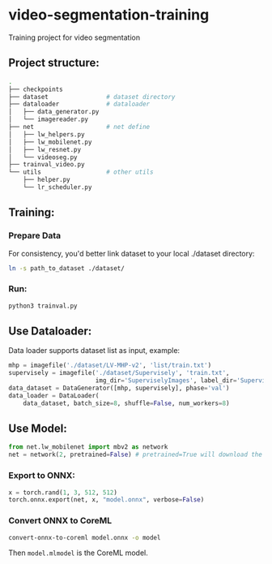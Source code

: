 # video-segmentation-training

Training project for video segmentation

## Project structure:
``` sh
.
├── checkpoints
├── dataset                # dataset directory
├── dataloader             # dataloader
│   ├── data_generator.py
│   └── imagereader.py
├── net                    # net define
│   ├── lw_helpers.py
│   ├── lw_mobilenet.py
│   ├── lw_resnet.py
│   └── videoseg.py
├── trainval_video.py
└── utils                  # other utils
    ├── helper.py
    └── lr_scheduler.py
```

## Training:
### Prepare Data
  For consistency, you'd better link dataset to your local ./dataset directory:
  ``` sh
  ln -s path_to_dataset ./dataset/
  ```

### Run:
  ``` sh
  python3 trainval.py
  ```

## Use Dataloader:

  Data loader supports dataset list as input, example:
  ``` py
  mhp = imagefile('./dataset/LV-MHP-v2', 'list/train.txt')
  supervisely = imagefile('./dataset/Supervisely', 'train.txt',
                          img_dir='SuperviselyImages', label_dir='SuperviselyMasks')
  data_dataset = DataGenerator([mhp, supervisely], phase='val')
  data_loader = DataLoader(
      data_dataset, batch_size=8, shuffle=False, num_workers=8)
  ```

## Use Model:
  ``` py
  from net.lw_mobilenet import mbv2 as network
  net = network(2, pretrained=False) # pretrained=True will download the pretrained model on VOC
  ```

### Export to ONNX:
  ``` py
  x = torch.rand(1, 3, 512, 512)
  torch.onnx.export(net, x, "model.onnx", verbose=False)
  ```

### Convert ONNX to CoreML
  ``` sh
  convert-onnx-to-coreml model.onnx -o model
  ```
  Then `model.mlmodel` is the CoreML model.

